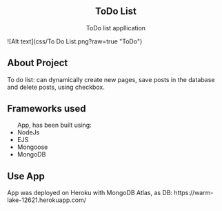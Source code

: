 <h2 align="center">ToDo List</h3>

  <p align="center">
    ToDo list appllication
    <br />
</p>

<!-- ABOUT THE PROJECT -->
![Alt text](css/To Do List.png?raw=true "ToDo")

## About Project
<p>
To do list: can dynamically create new pages, save posts in the database and delete posts, using checkbox. 
</p>

## Frameworks used
<ul>App, has been built using:

<li>NodeJs</li>
<li>EJS</li>
<li>Mongoose</li>
<li>MongoDB</li>
</ul>

## Use App

<p>
App was deployed on Heroku with MongoDB Atlas, as DB: https://warm-lake-12621.herokuapp.com/
</p>
